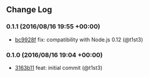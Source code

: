 ## Change Log

### 0.1.1 (2016/08/16 19:55 +00:00)
- [bc9928f](https://github.com/t1st3/is-kde/commit/bc9928fd10694abb84d548bb4a75ab3fccd74042) fix: compatibility with Node.js 0.12 (@t1st3)

### 0.1.0 (2016/08/16 19:04 +00:00)
- [3163b11](https://github.com/t1st3/is-kde/commit/3163b116fa414a445c60c3e04d1abaa27feae877) feat: initial commit (@t1st3)